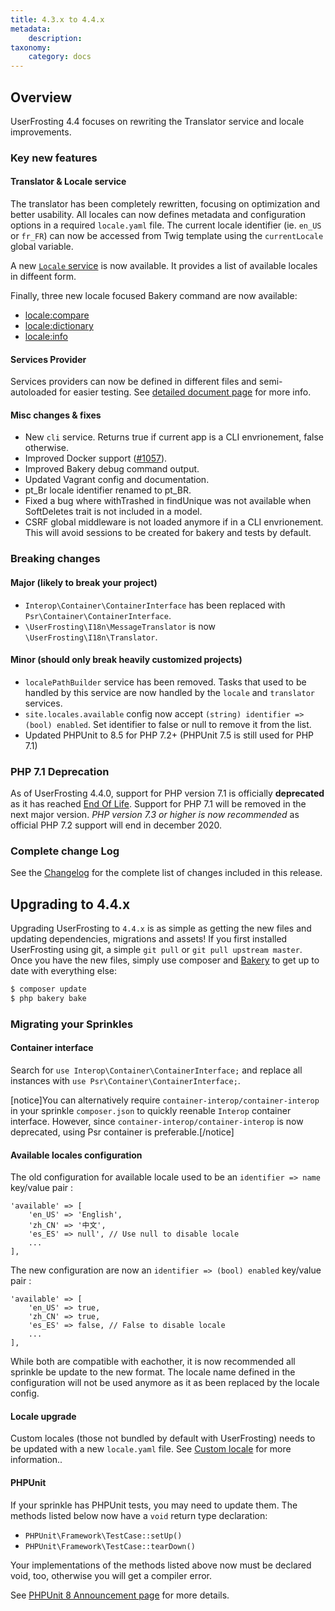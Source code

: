 ```yaml
---
title: 4.3.x to 4.4.x
metadata:
    description:
taxonomy:
    category: docs
---
```


## Overview

UserFrosting 4.4 focuses on rewriting the Translator service and locale improvements.

### Key new features

#### Translator & Locale service
The translator has been completely rewritten, focusing on optimization and better usability. All locales can now defines metadata and configuration options in a required `locale.yaml` file. The current locale identifier (ie. `en_US` or `fr_FR`) can now be accessed from Twig template using the `currentLocale` global variable.

A new [`Locale` service]() is now available. It provides a list of available locales in diffeent form.

Finally, three new locale focused Bakery command are now available:
- [locale:compare](/cli/commands#locale-compare)
- [locale:dictionary](/cli/commands#locale-dictionary)
- [locale:info](/cli/commands#locale-info)

#### Services Provider

Services providers can now be defined in different files and semi-autoloaded for easier testing. See [detailed document page]() for more info.

#### Misc changes & fixes

- New `cli` service. Returns true if current app is a CLI envrionement, false otherwise.
- Improved Docker support ([#1057](https://github.com/userfrosting/UserFrosting/issues/1057)).
- Improved Bakery debug command output.
- Updated Vagrant config and documentation.
- pt_Br locale identifier renamed to pt_BR.
- Fixed a bug where withTrashed in findUnique was not available when SoftDeletes trait is not included in a model.
- CSRF global middleware is not loaded anymore if in a CLI envrionement. This will avoid sessions to be created for bakery and tests by default.

### Breaking changes

#### Major (likely to break your project)
- `Interop\Container\ContainerInterface` has been replaced with `Psr\Container\ContainerInterface`.
- `\UserFrosting\I18n\MessageTranslator` is now `\UserFrosting\I18n\Translator`.

#### Minor (should only break heavily customized projects)
- `localePathBuilder` service has been removed. Tasks that used to be handled by this service are now handled by the `locale` and `translator` services.
- `site.locales.available` config now accept `(string) identifier => (bool) enabled`. Set identifier to false or null to remove it from the list.
- Updated PHPUnit to 8.5 for PHP 7.2+ (PHPUnit 7.5 is still used for PHP 7.1)

### PHP 7.1 Deprecation

As of UserFrosting 4.4.0, support for PHP version 7.1 is officially **deprecated** as it has reached [End Of Life](http://php.net/supported-versions.php). Support for PHP 7.1 will be removed in the next major version. *PHP version 7.3 or higher is now recommended* as official PHP 7.2 support will end in december 2020.

### Complete change Log

See the [Changelog](https://github.com/userfrosting/UserFrosting/blob/master/CHANGELOG.md#v440) for the complete list of changes included in this release.

## Upgrading to 4.4.x

Upgrading UserFrosting to `4.4.x` is as simple as getting the new files and updating dependencies, migrations and assets! If you first installed UserFrosting using git, a simple `git pull` or `git pull upstream master`. Once you have the new files, simply use composer and [Bakery](/cli) to get up to date with everything else:

```bash
$ composer update
$ php bakery bake
```

### Migrating your Sprinkles

#### Container interface

Search for `use Interop\Container\ContainerInterface;` and replace all instances with `use Psr\Container\ContainerInterface;`.

[notice]You can alternatively require `container-interop/container-interop` in your sprinkle `composer.json` to quickly reenable `Interop` container interface. However, since `container-interop/container-interop` is now deprecated, using Psr container is preferable.[/notice]

#### Available locales configuration

The old configuration for available locale used to be an `identifier => name` key/value pair :

```
'available' => [
    'en_US' => 'English',
    'zh_CN' => '中文',
    'es_ES' => null', // Use null to disable locale
    ...
],
```

The new configuration are now an `identifier => (bool) enabled` key/value pair :

```
'available' => [
    'en_US' => true,
    'zh_CN' => true,
    'es_ES' => false, // False to disable locale
    ...
],
```

While both are compatible with eachother, it is now recommended all sprinkle be update to the new format. The locale name defined in the configuration will not be used anymore as it as been replaced by the locale config.

#### Locale upgrade

Custom locales (those not bundled by default with UserFrosting) needs to be updated with a new `locale.yaml` file. See [Custom locale]() for more information..

#### PHPUnit

If your sprinkle has PHPUnit tests, you may need to update them. The methods listed below now have a `void` return type declaration:

- `PHPUnit\Framework\TestCase::setUp()`
- `PHPUnit\Framework\TestCase::tearDown()`

Your implementations of the methods listed above now must be declared void, too, otherwise you will get a compiler error.

See [PHPUnit 8 Announcement page](https://phpunit.de/announcements/phpunit-8.html) for more details.
